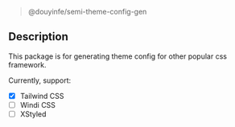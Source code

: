 > @douyinfe/semi-theme-config-gen

## Description
This package is for generating theme config for other popular css framework.

Currently, support:

- [x] Tailwind CSS
- [ ] Windi CSS
- [ ] XStyled
